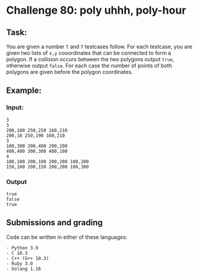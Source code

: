 # Challenge 80: poly uhhh, poly-hour

## Task:
You are given a number `T` and `T` testcases follow. For each testcase, you are given two lists of `x,y` cooordinates that can be connected to form a polygon.
If a collision occurs between the two polygons output `true`, otherwise output `false`. For each case the number of points of both polygons are given before the polygon coordinates.

## Example:
### Input:
```
3
3
200,100 250,250 160,210
200,10 250,190 160,210
3
100,300 200,400 200,200
400,400 300,300 400,100
4
100,100 200,100 200,200 100,200
150,100 200,150 200,200 100,300
```

### Output
```
true
false
true
```


## Submissions and grading
Code can be written in either of these languages:
```
- Python 3.9
- C 10.3
- C++ (G++ 10.3)
- Ruby 3.0
- Golang 1.16
```

